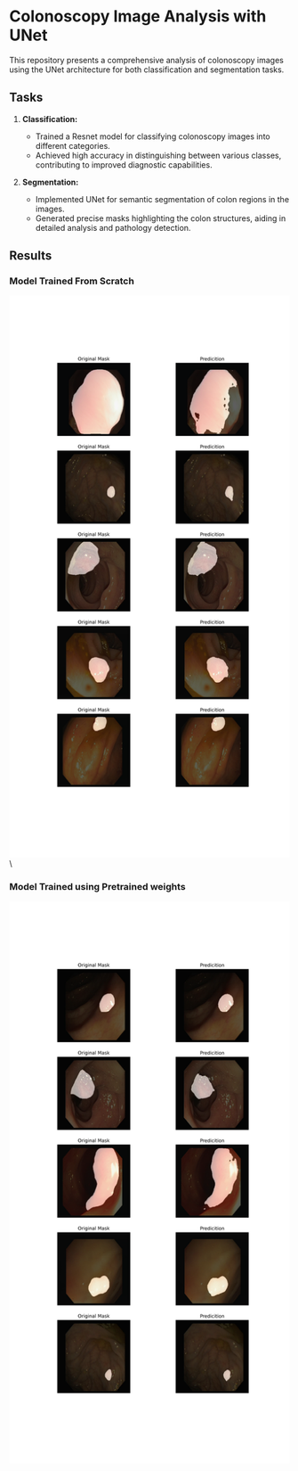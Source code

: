 # Colonoscopy Image Analysis with UNet
This repository presents a comprehensive analysis of colonoscopy images using the UNet architecture for both classification and segmentation tasks.

## Tasks

1. **Classification:**
   - Trained a Resnet model for classifying colonoscopy images into different categories.
   - Achieved high accuracy in distinguishing between various classes, contributing to improved diagnostic capabilities.

2. **Segmentation:**
   - Implemented UNet for semantic segmentation of colon regions in the images.
   - Generated precise masks highlighting the colon structures, aiding in detailed analysis and pathology detection.

## Results
### Model Trained From Scratch
<img src="CVC_Results/CVC-ClinicDB_Pretrain_230.png" alt="Model Trained From Scratch">\

### Model Trained using Pretrained weights
<img src="CVC_Results/CVC-ClinicDB_scratch_330.png" alt="Model Trained using Pretrained weights">

